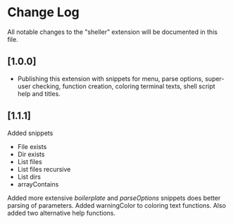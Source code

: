 # Change Log

All notable changes to the "sheller" extension will be documented in this file.

## [1.0.0]

- Publishing this extension with snippets for menu, parse options, super-user 
checking, function creation, coloring terminal texts, shell script help and titles. 

## [1.1.1]
Added snippets
  - File exists
  - Dir exists
  - List files
  - List files recursive
  - List dirs
  - arrayContains

Added more extensive *boilerplate* and *parseOptions* snippets does better
parsing of parameters.  Added warningColor to coloring text functions.
Also added two alternative help functions.